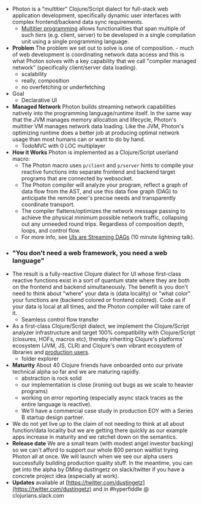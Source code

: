 - Photon is a "multitier" Clojure/Script dialect for full-stack web application development, specifically dynamic user interfaces with complex frontend/backend data sync requirements.
	- [Multitier programming](https://en.wikipedia.org/wiki/Multitier_programming) allows functionalities that span multiple of such *tiers* (e.g. client, server) to be developed in a single compilation unit using a single programming language.
- **Problem** The problem we set out to solve is one of composition. - much of web development is coordinating network data access and this is what Photon solves with a key capability that we call "compiler managed network" (specifically client/server data loading).
	- scalability
	- really, composition
	- no overfetching or underfetching
- Goal
	- Declarative UI
- **Managed Network** Photon builds streaming network capabilities natively into the programming language/runtime itself. In the same way that the JVM manages memory allocation and lifecycle, Photon's multitier VM manages network data loading. Like the JVM, Photon's optimizing runtime does a better job at producing optimal network usage than most humans can or want to do by hand.
	- TodoMVC with 0 LOC multiplayer
- **How it Works** Photon is implemented as a Clojure/Script userland macro:
	- The Photon macro uses `p/client` and `p/server` hints to compile your reactive functions into separate frontend and backend target programs that are connected by websocket.
	- The Photon compiler will analyze your program, reflect a graph of data flow from the AST, and use this data flow graph (DAG) to anticipate the remote peer's precise needs and transparently coordinate transport.
	- The compiler flattens/optimizes the network message passing to achieve the physical minimum possible network traffic, collapsing out any unneeded round trips. Regardless of composition depth, loops, and control flow.
	- For more info, see [UIs are Streaming DAGs](https://www.hytradboi.com/2022/uis-are-streaming-dags) (10 minute lightning talk).
- ### "You don't need a web framework, you need a web language"
- The result is a fully-reactive Clojure dialect for UI whose first-class reactive functions exist in a sort of quantum state where they are both on the frontend and backend simultaneously. The benefit is you don't need to think about "where" your data is (data locality) or "what color" your functions are (backend colored or frontend colored). Code as if your data is local at all times, and the Photon compiler will take care of it.
	- Seamless control flow transfer
- As a first-class Clojure/Script dialect, we implement the Clojure/Script analyzer infrastructure and target 100% compatibility with Clojure/Script (closures, HOFs, macros etc), thereby inheriting Clojure's platforms' ecosystem (JVM, JS, CLR) and Clojure's own vibrant ecosystem of libraries and [production users](https://clojure.org/community/companies).
	- folder explorer
- **Maturity** About 40 Clojure friends have onboarded onto our private technical alpha so far and we are maturing rapidly.
	- abstraction is rock solid
	- our implementation is close (ironing out bugs as we scale to heavier programs)
	- working on error reporting (especially async stack traces as the entire language is reactive).
	- We'll have a commercial case study in production EOY with a Series B startup design partner.
- We do not yet live up to the claim of not needing to think at all about function/data locality but we are getting there quickly as our example apps increase in maturity and we ratchet down on the semantics.
- **Release date** We are a small team (with modest angel investor backing) so we can't afford to support our whole 800 person waitlist trying Photon all at once. We will launch when we see our alpha users successfully building production quality stuff. In the meantime, you can get into the alpha by DMing dustingetz on slack/twitter if you have a concrete project idea (especially at work).
- **Updates** available at [https://twitter.com/dustingetz](https://twitter.com/dustingetz) and in #hyperfiddle @ clojurians.slack.com